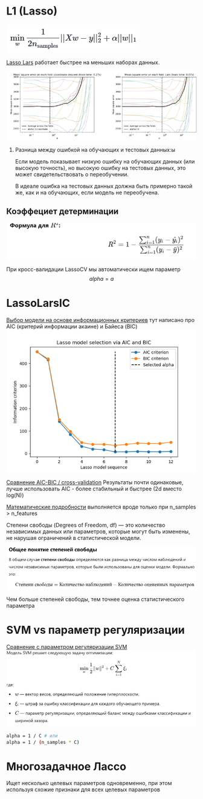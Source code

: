 # L1 (Lasso) 

![Lasso Illustration](image.png)

[Lasso Lars](https://scikit-learn.org/stable/modules/linear_model.html#least-angle-regression) работает быстрее на меньших наборах данных.

![Performance Comparison](image-1.png)

1. Разница между ошибкой на обучающих и тестовых данных:ы

    Если модель показывает низкую ошибку на обучающих данных (или высокую точность), но высокую ошибку на тестовых данных, это может свидетельствовать о переобучении.

    В идеале ошибка на тестовых данных должна быть примерно такой же, как и на обучающих, если модель не переобучена.

## Коэффециет детерминации
![alt text](image-2.png)

При кросс-валидации LassoCV мы автоматически ищем параметр $$alpha = a$$

# LassoLarsIC
[Выбор модели на основе информационных критериев](https://scikit-learn.org/stable/modules/linear_model.html#information-criteria-based-model-selection) тут написано про AIC (критерий информации акаине) и Байеса (BIC)
![alt text](image-3.png)

[Сравнение AIC-BIC / cross-validation](https://scikit-learn.org/stable/auto_examples/linear_model/plot_lasso_model_selection.html#sphx-glr-auto-examples-linear-model-plot-lasso-model-selection-py) Результаты почти одинаковые, лучше использовать AIC - более стабильный и быстрее (2d вместо log(N))

[Математические подробности](https://scikit-learn.org/stable/modules/linear_model.html#information-criteria-based-model-selection) выполняется вроде только при n_samples > n_features

Степени свободы (Degrees of Freedom, df) — это количество независимых данных или параметров, которые могут быть изменены, не нарушая ограничений в статистической модели.

![alt text](image-4.png)

Чем больше степеней свободы, тем точнее оценка статистического параметра

# SVM vs параметр регуляризации
[Сравнение с параметром регуляризации SVM ](https://scikit-learn.org/stable/modules/linear_model.html#comparison-with-the-regularization-parameter-of-svm)
![alt text](image-5.png)

```bash 
alpha = 1 / C # или 
alpha = 1 / (n_samples * C)
```

# Многозадачное Лассо

Ищет несколько целевых параметров одновременно, при этом используя схожие признаки для всех целевых параметров

